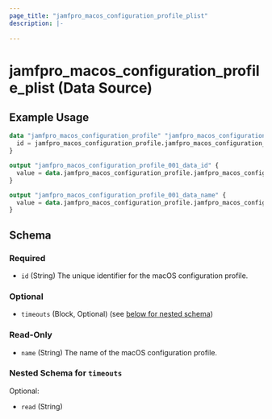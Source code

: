 ```yaml
---
page_title: "jamfpro_macos_configuration_profile_plist"
description: |-
  
---
```


# jamfpro_macos_configuration_profile_plist (Data Source)


## Example Usage
```terraform
data "jamfpro_macos_configuration_profile" "jamfpro_macos_configuration_profile_001_data" {
  id = jamfpro_macos_configuration_profile.jamfpro_macos_configuration_profile_001.id
}

output "jamfpro_macos_configuration_profile_001_data_id" {
  value = data.jamfpro_macos_configuration_profile.jamfpro_macos_configuration_profile_001_data.id
}

output "jamfpro_macos_configuration_profile_001_data_name" {
  value = data.jamfpro_macos_configuration_profile.jamfpro_macos_configuration_profile_001_data.name
}
```

<!-- schema generated by tfplugindocs -->
## Schema

### Required

- `id` (String) The unique identifier for the macOS configuration profile.

### Optional

- `timeouts` (Block, Optional) (see [below for nested schema](#nestedblock--timeouts))

### Read-Only

- `name` (String) The name of the macOS configuration profile.

<a id="nestedblock--timeouts"></a>
### Nested Schema for `timeouts`

Optional:

- `read` (String)